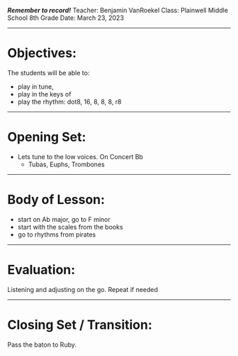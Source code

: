 ***Remember to record!***
Teacher: Benjamin VanRoekel
Class: Plainwell Middle School 8th Grade
Date: March 23, 2023

---
# Objectives:
The students will be able to:

- play in tune,
- play in the keys of 
- play the rhythm: dot8, 16, 8, 8, 8, r8

---
# Opening Set:
- Lets tune to the low voices. On Concert Bb
	- Tubas, Euphs, Trombones

---
# Body of Lesson:
- start on Ab major, go to F minor
- start with the scales from the books
- go to rhythms from pirates

---
# Evaluation:
Listening and adjusting on the go. Repeat if needed

---
# Closing Set / Transition:
Pass the baton to Ruby.